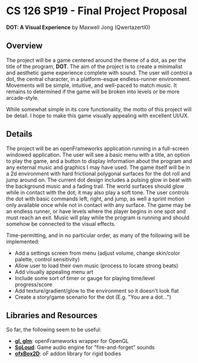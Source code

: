 # CS 126 SP19 - Final Project Proposal

**DOT: A Visual Experience** by Maxwell Jong (Qwertazertl0)

## Overview
The project will be a game centered around the theme of a dot, as per the title of the program, **DOT**. The aim of the project is to create a minimalist and aesthetic game experience complete with sound. The user will control a dot, the central character, in a platform-esque endless-runner environment. Movements will be simple, intuitive, and well-paced to match music. It remains to determined if the game will be broken into levels or be more arcade-style.

While somewhat simple in its core functionality, the motto of this project will be detail. I hope to make this game visually appealing with excellent UI/UX.
  
## Details
The project will be an openFrameworks application running in a full-screen windowed application. The user will see a basic menu with a title, an option to play the game, and a button to display information about the program and any external music and graphics I may have used. The game itself will be in a 2d environment with hard frictional polygonal surfaces for the dot roll and jump around on. The current dot design includes a pulsing glow in beat with the background music and a fading trail. The world surfaces should glow while in contact with the dot; it may also play a soft tone. The user controls the dot with basic commands left, right, and jump, as well a sprint motion only available once while not in contact with any surface. The game may be an endless runner, or have levels where the player begins in one spot and must reach an exit. Music will play while the program is running and should somehow be connected to the visual effects.

Time-permitting, and in no particular order, as many of the following will be implemented:
* Add a settings screen from menu (adjust volume, change skin/color palette, control sensitivity)
* Allow user to load their own music (process to locate strong beats)
* Add visually appealing menu art
* Include some sort of timer or gauge for playing time/level progress/score
* Add texture/gradient/glow to the environment so it doesn't look flat
* Create a story/game scenario for the dot (E.g. "You are a dot...")

## Libraries and Resources
So far, the following seem to be useful:
* [__gl, glm__](https://openframeworks.cc/documentation/gl/): openFrameworks wrapper for OpenGL
* [__SoLoud__](http://sol.gfxile.net/soloud/index.html): Game audio engine for "fire-and-forget" sounds
* [__ofxBox2D__](https://github.com/vanderlin/ofxBox2d/tree/stable): oF addon library for rigid bodies
